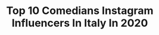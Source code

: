 ---
title: Top 10 Comedians Instagram Influencers In Italy In 2020
description: Identify the most popular Instagram accounts on inBeat.
platform: Instagram
profiles:
  - username: "cristianopasca"
    fullname: >-
      C R I S T I A N O   P A S C A
    location: "Italy"
    followers: 29544
    engagement: 154
    commentsToLikes: 0.078990
    avatar: "https://scontent-ams4-1.cdninstagram.com/v/t51.2885-19/s320x320/74822934_495921497674245_6957758813776642048_n.jpg?_nc_ht=scontent-ams4-1.cdninstagram.com&_nc_ohc=IqdH36sdv18AX9HDg0P&oh=f301ae41dfbb3f0776bb6f243325b9d4&oe=5EB91B04"
    verified: false
    hashtags: "#editing, #cool, #diet, #attori"
  - username: "gabrigabra"
    fullname: >-
      GABRA
    location: "Italy"
    followers: 26054
    engagement: 248
    commentsToLikes: 0.021723
    avatar: "https://scontent-ort2-1.cdninstagram.com/v/t51.2885-19/s320x320/90405130_2837174209846867_7230926043836579840_n.jpg?_nc_ht=scontent-ort2-1.cdninstagram.com&_nc_ohc=UqdI7UgQIhEAX8X77N5&oh=13138290c086be64eb21a1badf008630&oe=5EB99BF2"
    verified: false
    hashtags: "#briscolalibera, #italia1, #peakyblinders, #italia1"
  - username: "lanzonigermano"
    fullname: >-
      G E R M A N O  L A N Z O N I
    location: "Italy"
    followers: 112332
    engagement: 550
    commentsToLikes: 0.011263
    avatar: "https://scontent-ams4-1.cdninstagram.com/v/t51.2885-19/s320x320/30591717_429308977529594_6032483748522491904_n.jpg?_nc_ht=scontent-ams4-1.cdninstagram.com&_nc_ohc=DlYWquvGUm4AX91gMQa&oh=205badaac7dc45a37995a7adc0021c27&oe=5EB96155"
    verified: true
    hashtags: "#family, #milanononsiferma, #torino, #roma"
  - username: "marynaofficial"
    fullname: >-
      Maryna
    location: "Italy"
    followers: 702513
    engagement: 401
    commentsToLikes: 0.007421
    avatar: "https://scontent-lhr8-1.cdninstagram.com/v/t51.2885-19/s320x320/84026020_625670701313012_4725425591468163072_n.jpg?_nc_ht=scontent-lhr8-1.cdninstagram.com&_nc_ohc=HjY7YFfwB0QAX_hVWBV&oh=8ac5a5c937e32ab72f13e31e58f3f372&oe=5EB89301"
    verified: true
    hashtags: "#menefrego, #mfw, #ilookdellaquarantena, #lacasadicarta"
  - username: "whatsupdanny"
    fullname: >-
      Daniel Franzese
    location: "Italy"
    followers: 112947
    engagement: 154
    commentsToLikes: 0.025053
    avatar: "https://scontent-ams4-1.cdninstagram.com/v/t51.2885-19/s320x320/54049612_310783822953332_1570754185362669568_n.jpg?_nc_ht=scontent-ams4-1.cdninstagram.com&_nc_ohc=Uf8n_U6sEx0AX8zTY1_&oh=52f434152c15b18503d83f32cda89a15&oe=5EB2B888"
    verified: true
    hashtags: "#thefunnydanceshow, #bigboysummer, #foundthemusical, #houseofglencoco"
  - username: "kushpapi_"
    fullname: >-
      Kush Papi 🍇🍊🍍
    location: "Italy"
    followers: 2175506
    engagement: 318
    commentsToLikes: 0.048131
    avatar: "https://scontent-atl3-1.cdninstagram.com/v/t51.2885-19/s320x320/51052236_281257812545109_3510548857199001600_n.jpg?_nc_ht=scontent-atl3-1.cdninstagram.com&_nc_ohc=pTLY3PuMSawAX9gacq3&oh=5e85ee6e0183b3ea86f9378c0ab5c37d&oe=5EB9ECAA"
    verified: true
    hashtags: "#chicago, #comedy, #worldstar, #funny"
  - username: "lleshigenci"
    fullname: >-
      Genc Lleshi
    location: "Italy"
    followers: 8090
    engagement: 493
    commentsToLikes: 0.036959
    avatar: "https://scontent-ams4-1.cdninstagram.com/v/t51.2885-19/s150x150/12749941_1328476087178136_792779184_a.jpg?_nc_ht=scontent-ams4-1.cdninstagram.com&_nc_ohc=VL-9oU61MO0AX9CXCIQ&oh=4208a272eb30ccd250c4e566ebb4cd7c&oe=5EB9EDED"
    verified: false
    hashtags: "#shqiperia, #kosova, #prishtina, #tirana"
  - username: "ladyfacchinetti"
    fullname: >-
      Wilma Faissol Facchinetti
    location: "Italy"
    followers: 434349
    engagement: 380
    commentsToLikes: 0.012395
    avatar: "https://scontent-ams4-1.cdninstagram.com/v/t51.2885-19/s320x320/75572956_798165347281272_1187588354611347456_n.jpg?_nc_ht=scontent-ams4-1.cdninstagram.com&_nc_ohc=G_XGajL2AcIAX-V_ndt&oh=b1575612f2e95fa426f3693e1c3ca3d4&oe=5EB2DA1B"
    verified: true
    hashtags: "#italy, #inter, #bicchieremezzopieno, #quarantena"
  - username: "leonmurillooficial"
    fullname: >-
      León Murillo
    location: "Italy"
    followers: 52748
    engagement: 82
    commentsToLikes: 0.071683
    avatar: "https://scontent-lga3-1.cdninstagram.com/v/t51.2885-19/s320x320/62618864_639541463178944_5029108959303172096_n.jpg?_nc_ht=scontent-lga3-1.cdninstagram.com&_nc_ohc=ld-SV1K2l-4AX8SGGpw&oh=dd3628b52d0a5a05e58f1581c4749156&oe=5EBAF210"
    verified: true
    hashtags: "#lacoparota, #losvoyaeperar, #plazadignidad, #nosalgandecasa"
  - username: "bes_kallaku"
    fullname: >-
      Bes Kallaku
    location: "Italy"
    followers: 1145575
    engagement: 186
    commentsToLikes: 0.012896
    avatar: "https://scontent-lga3-1.cdninstagram.com/v/t51.2885-19/s320x320/12749822_495661350635502_1446838762_a.jpg?_nc_ht=scontent-lga3-1.cdninstagram.com&_nc_ohc=2ikWEDtsvaYAX8grYP9&oh=661afe486e29535f0d663609e5917fb9&oe=5EAF7DBC"
    verified: true
    hashtags: "#skifteri, #karantine, #humor, #humorsocial"
---